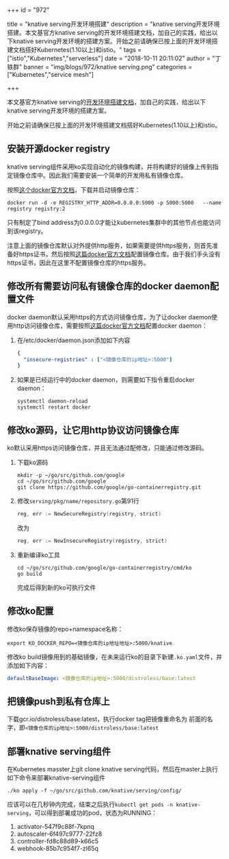 +++
id = "972"

title = "knative serving开发环境搭建"
description = "knative serving开发环境搭建。本文基官方knative serving的开发环境搭建文档，加自己的实践，给出以下knative serving开发环境的搭建方案。开始之前请确保已按上面的开发环境搭建文档搭好Kubernetes(1.10以上)和istio。"
tags = ["istio","Kubernetes","serverless"]
date = "2018-10-11 20:11:02"
author = "丁轶群"
banner = "img/blogs/972/knative serving.png"
categories = ["Kubernetes","service mesh"]

+++

本文基官方knative serving的[开发环境搭建文档](https://github.com/knative/serving/blob/master/DEVELOPMENT.md)，加自己的实践，给出以下knative serving开发环境的搭建方案。  

开始之前请确保已按上面的开发环境搭建文档搭好Kubernetes(1.10以上)和istio。

安装开源docker registry
-------------------

knative serving组件采用ko实现自动化的镜像构建，并将构建好的镜像上传到指定镜像仓库中。因此我们需要安装一个简单的开发用私有镜像仓库。  

按照[这个docker官方文档](https://docs.docker.com/registry/deploying)，下载并启动镜像仓库：

```shell
docker run -d -e REGISTRY_HTTP_ADDR=0.0.0.0:5000 -p 5000:5000   --name registry registry:2
```

只有制定了bind address为0.0.0.0才能让kubernetes集群中的其他节点也能访问到该registry。  

注意上面的镜像仓库默认对外提供http服务，如果需要提供https服务，则首先准备好https证书，然后按照[这篇docker官方文档](https://docs.docker.com/registry/deploying/#run-an-externally-accessible-registry)配置镜像仓库。由于我们手头没有https证书，因此在这里不配置镜像仓库的https服务。

修改所有需要访问私有镜像仓库的docker daemon配置文件
--------------------------------

docker daemon默认采用https的方式访问镜像仓库，为了让docker daemon使用http访问镜像仓库，需要按照[这篇docker官方文档](https://docs.docker.com/registry/insecure/#deploy-a-plain-http-registry)配置docker daemon：

1.  在/etc/docker/daemon.json添加如下内容
    
    ```yaml
    {
      "insecure-registries" : ["<镜像仓库的ip地址>:5000"]
    }
    ```
    
2.  如果是已经运行中的docker daemon，则需要如下指令重启docker daemon：
    
    ```shell
    systemctl daemon-reload
    systemctl restart docker
    ```
    
    

修改ko源码，让它用http协议访问镜像仓库
----------------------

ko默认采用https访问镜像仓库，并且无法通过配修改，只能通过修改源码。

1.  下载ko源码
    
    ```shell
    mkdir -p ~/go/src/github.com/google
    cd ~/go/src/github.com/google
    git clone https://github.com/google/go-containerregistry.git
    ```
    
2.  修改`serving/pkg/name/repository.go`第91行
    
    ```go
    reg, err := NewSecureRegistry(registry, strict)
    ```
    
    
    改为
    
    ```go
    reg, err := NewInsecureRegistry(registry, strict)
    ```
    
3.  重新编译ko工具
    
    ```shell
    cd ~/go/src/github.com/google/go-containerregistry/cmd/ko
    go build
    ```
    
    
    完成后得到新的ko可执行文件
    

修改ko配置
------

修改ko保存镜像的repo+namespace名称：

```shell
export KO_DOCKER_REPO=<镜像仓库的ip地址地址>:5000/knative
```


修改ko build镜像用到的基础镜像，在未来运行ko的目录下新建`.ko.yaml`文件，并添加如下内容：

```yaml
defaultBaseImage: <镜像仓库的ip地址>:5000/distroless/base:latest
```


把镜像push到私有仓库上
-------------

下载gcr.io/distroless/base:latest，执行docker tag把镜像重命名为 前面的名字，即`<镜像仓库的ip地址>:5000/distroless/base:latest`

部署knative serving组件
-------------------

在Kubernetes masster上git clone knative serving代码，然后在master上执行如下命令来部署knative-serving组件

```shell
./ko apply -f ~/go/src/github.com/knative/serving/config/
```


应该可以在几秒钟内完成，结束之后执行`kubectl get pods -n knative-serving`，可以得到部署成功的pod，状态为RUNNING：

1.  activator-547f9c88f-7kpnq
2.  autoscaler-6f497c9777-22fz8
3.  controller-fd8c88d89-k66c5
4.  webhook-85b7c954f7-zl65q
